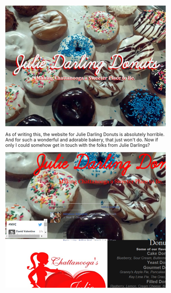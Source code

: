 ![New website](new.png)

As of writing this, the website for Julie Darling Donuts is absolutely horrible.
And for such a wonderful and adorable bakery, that just won't do. Now if only I
could somehow get in touch with the folks from Julie Darlings?

![Old website](old.png)
